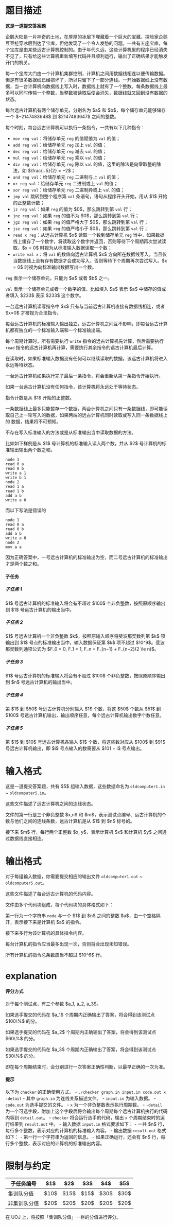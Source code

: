 # 题目描述

<p><strong>这是一道提交答案题</strong></p>
<p>企鹅大陆是一片神奇的土地，在厚厚的冰层下埋藏着一个巨大的宝藏。探险家企鹅豆豆挖穿冰层到达了宝库，但他发现了一个令人发愁的问题。一共有五座宝库，每个宝库是由某些远古计算机控制的。由于年代久远，这些计算机里的程序已经消失不见了，只有给这些计算机重新填写代码并且顺利运行，输出了正确结果才能触发开门的机关。</p>
<p>每一个宝库大门由一个计算机集群控制，计算机之间用数据线相连以便传输数据。但是有很多数据线已经损坏了，所以只留下了一部分连线。一开始数据线上没有数据，当一台计算机向数据线上写入时，数据线上就有了一个整数。每条数据线上最多可以同时传输一个整数，当整数被读取后便会消失，数据线就又回到没有数据的状态。</p>
<p>每台远古计算机有两个储存单元，分别名为 $a$ 和 $b$，每个储存单元能够储存一个 $−2147483648$ 到 $2147483647$ 之间的整数。</p>
<p>每个时刻，每台远古计算机可以执行一条指令，一共有以下几种指令：</p>
<ul><li><code>mov reg val</code>：将储存单元 <code>reg</code> 的值赋值为 <code>val</code> 的值；</li>
<li><code>add reg val</code>：给储存单元 <code>reg</code> 加上 <code>val</code> 的值；</li>
<li><code>dec reg val</code>：给储存单元 <code>reg</code> 减去 <code>val</code> 的值；</li>
<li><code>mul reg val</code>：给储存单元 <code>reg</code> 乘以 <code>val</code> 的值；</li>
<li><code>div reg val</code>：给储存单元 <code>reg</code> 除以 <code>val</code> 的值，这里的除法是向零取整的除法，如 $\frac{−5}{2} = −2$；</li>
<li><code>and reg val</code>：给储存单元 <code>reg</code> 二进制与上 <code>val</code> 的值；</li>
<li><code>or reg val</code>：给储存单元 <code>reg</code> 二进制或上 <code>val</code> 的值；</li>
<li><code>xor reg val</code>：给储存单元 <code>reg</code> 二进制异或上 <code>val</code> 的值；</li>
<li><code>jmp val</code> 跳转到整个程序第 <code>val</code> 条语句，语句从程序开头开始，用从 $1$ 开始的正整数计数；</li>
<li><code>jz reg val</code>：如果 <code>reg</code> 的值为 $0$，那么跳转到第 <code>val</code> 行；</li>
<li><code>jnz reg val</code>：如果 <code>reg</code> 的值不为 $0$，那么跳转到第 <code>val</code> 行；</li>
<li><code>jgz reg val</code>：如果 <code>reg</code> 的值严格大于 $0$，那么跳转到第 <code>val</code> 行；</li>
<li><code>jsz reg val</code>：如果 <code>reg</code> 的值严格小于 $0$，那么跳转到第 <code>val</code> 行；</li>
<li><code>read x reg</code>：从远古计算机 $x$ 读取一个数到储存单元 <code>reg</code> 当中，如果数据线上缓存了一个数字，将读取这个数字并返回，否则等待下个周期再次尝试读取。$x = 0$ 时视为从标准输入数据读取一个数；</li>
<li><code>write val x</code>：将 <code>val</code> 的数值向远古计算机 $x$ 方向所在数据线写入，当且仅当数据线上没有存有数据才会成功写入，否则等待下个周期再次尝试写入。$x = 0$ 时视为向标准输出数据写出一个数。</li>
</ul><p><code>reg</code> 表示一个储存单元，只能为 $a$ 或者 $b$ 之一。</p>
<p><code>val</code> 表示一个储存单元或者一个数字的值，比如填入 $a$ 表示 $a$ 中储存的值或者填入 $233$ 表示 $233$ 这个数字。</p>
<p>一台远古计算机读写指令中 $x$ 只有与当前远古计算机直接有数据线相连，或者 $x=0$ 才被视为合法指令。</p>
<p>每台远古计算机的标准输入输出独立，远古计算机之间互不影响，即每台远古计算机都有独立的一个标准输入端和一个标准输出端。</p>
<p>每个周期计算时，所有需要执行 <code>write</code> 指令的远古计算机先计算，然后需要执行 <code>read</code> 指令的远古计算机再计算，需要执行其余指令的远古计算机最后计算。</p>
<p>在读取时，如果标准输入数据没有任何可以继续读取的数据，该远古计算机将进入永远等待状态。</p>
<p>一台远古计算机如果执行完了最后一条指令，将会重新从第一条指令开始执行。</p>
<p>如果一台远古计算机没有任何指令，该计算机将永远处于等待状态。</p>
<p>指令计数是从 $1$ 开始的正整数。</p>
<p>一条数据线上最多只能暂存一个数据，两台计算机之间只有一条数据线，即可能读取自己上一轮写入的数据，如果两端的远古计算机同时读取或写入同一条数据线上的
数据，结果将不可预知。</p>
<p>不存在写入标准输入的方法或是从标准输出当中读取数据的方法。</p>
<p>比如如下样例是从 $1$ 号计算机的标准输入读入两个数，并从 $2$ 号计算机的标准输出输出两个数之和。</p>
<pre><code>node 1
read 0 a
read 0 b
write a 1
write b 1
node 2
read 1 a
read 1 b
add a b
write a 0</code></pre>
<p>而以下写法是错误的</p>
<pre><code>node 1
read 0 a
read 0 b
add a b
write a 0
node 2
mov a a</code></pre>
<p>因为正确答案中，一号远古计算机的标准输出为空，而二号远古计算机的标准输出才是两个数之和。</p>
<h4>子任务</h4>
<h5>子任务 1</h5>
<p>$1$ 号远古计算机的标准输入将会有不超过 $100$ 个非负整数，按照原顺序输出到 $1$ 号远古计算机的输出当中。</p>
<h5>子任务 2</h5>
<p>$1$ 号远古计算机一个非负整数 $k$，按照原输入顺序将斐波那契数列第 $k$ 项输出到 $1$ 号点的标准输出当中，输入数据保证第 $k$ 项不超过 $10^9$。斐波那契数列通项公式为 $F_0 = 0, F_1 = 1, F_n = F_{n−1} + F_{n−2}(2 \le n)$。</p>
<h5>子任务 3</h5>
<p>$1$ 号远古计算机的标准输入将会有不超过 $100$ 个非负整数，按照原顺序输出到 $n$ 号远古计算机的输出当中。</p>
<h5>子任务 4</h5>
<p>第 $1$ 到 $50$ 号远古计算机分别输入 $1$ 个数，将这 $50$ 个数从 $51$ 到 $100$ 号远古计算机输出，输出顺序任意，每个远古计算机输出数字个数任意。</p>
<h5>子任务 5</h5>
<p>第 $1$ 到 $10$ 号远古计算机各输入 $1$ 个数，将这些数对应从 $100$ 到 $91$ 号远古计算机输出，即 $i$ 号点输入的数需要从 $101 − i$ 号点输出。</p>

# 输入格式


<p>这是一道提交答案题，共有 $5$ 组输入数据，这些数据命名为 <code>oldcomputer1.in</code> ~ <code>oldcomputer5.in</code>。</p>
<p>这些文件描述了远古计算机之间的连线状态。</p>
<p>文件的第一行是三个非负整数 $x,n$ 和 $m$，表示测试点编号、远古计算机的个数与他们之间的连线条数，远古计算机是从 $1$ 到 $n$ 标号的。</p>
<p>接下来 $m$ 行，每行两个正整数 $x, y$，表示计算机 $x$ 和计算机 $y$ 之间通过数据线直接相连。</p>

# 输出格式


<p>对于每组输入数据，你需要提交相应的输出文件 <code>oldcomputer1.out</code> ~ <code>oldcomputer5.out</code>。</p>
<p>这些文件描述了每台远古计算机的代码内容。</p>
<p>文件由多个代码块组成，每个代码块的具体格式如下：</p>
<p>第一行为一个字符串 <code>node</code> 与一个 $1$ 到 $n$ 之间的整数 $a$，由一个空格隔开，表示接下来是计算机 $a$ 的指令。</p>
<p>接下来多行为该计算机的具体指令内容。</p>
<p>每台计算机的指令应当最多出现一次，否则将会出现未知错误。</p>
<p>所有计算机的指令总条数应当不超过 $10^6$ 行。</p>

# explanation


<h4>评分方式</h4>
<p>对于每个测试点，有三个参数 $a_1, a_2, a_3$。</p>
<p>如果选手提交的代码在 $a_1$ 个周期内正确输出了答案，将会得到该测试点 $100\%$ 的分。</p>
<p>如果选手提交的代码在 $a_2$ 个周期内正确输出了答案，将会得到该测试点 $60\%$ 的分。  </p>
<p>如果选手提交的代码在 $a_3$ 个周期内正确输出了答案，将会得到该测试点 $30\%$ 的分。</p>
<p>即在每个周期结束时，会分别进行一次答案正确性判断，以最早正确的一次为准。</p>
<h4>提示</h4>
<p>以下为 <code>checker</code> 的正确使用方式。
- <code>./checker graph.in input.in code.out x -detail</code>
  - 其中 <code>graph.in</code> 为连线关系描述文件。
  - <code>input.in</code> 为输入数据。
  - <code>code.out</code> 为选手提交的文件。
  - <code>x</code> 为一个非负整数表示执行周期数。
  - <code>-detail</code> 为一个可选字段，附加上这个字段后将会输出每个周期每个远古计算机执行的代码内容到 <code>detail.out</code>。
  - <code>checker</code> 将会运行选手的代码，输出 <code>x</code> 个周期结束时的运行结果到 <code>result.out</code> 中。
- 输入数据 <code>input.in</code> 格式要求如下：
  - 一共 $n$ 行，每行多个整数，表示对应的计算机的标准输入内容。
- 输出数据 <code>result.out</code> 格式如下：
  - 第一行一个字符串为返回的信息。
  - 如果正确运行，还会有 $n$ 行，每行多个整数，表示对应的计算机的标准输出内容。</p>

# 限制与约定


<div class="table-responsive"><table class="table table-bordered table-text-center table-verticle-middle"><thead><tr><th> 子任务编号 </th><th>$1$</th><th>$2$</th><th>$3$</th><th>$4$</th><th>$5$</th></tr></thead><tbody><tr><td>集训队分值</td><td>$10$</td><td>$15$</td><td>$15$</td><td>$30$</td><td>$30$</td></tr><tr><td>非集训队分值</td><td>$20$</td><td>$20$</td><td> $20$</td><td>$20$</td><td>$20$</td></tr></tbody></table></div>

<p>在 UOJ 上，将按照「集训队分值」一栏的分值进行评分。</p>
